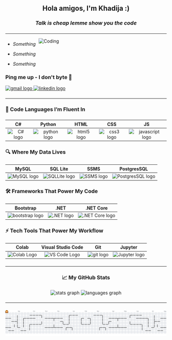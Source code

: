 <h2 align="center">Hola amigos, I'm Khadija :)</h2>

###

<h3 align="center"><i>Talk is cheap lemme show you the code</i></h3>

###

<hr>

<img align="right" alt="Coding" width="400" src="https://media4.giphy.com/media/v1.Y2lkPTZjMDliOTUyeWJrZ2hoaDBnczd4bnB0cGJhcTFueXg2dzdpZHNkYndtZzludWYycSZlcD12MV9pbnRlcm5hbF9naWZfYnlfaWQmY3Q9Zw/usXZmmgP9Z7kf39fnq/giphy.gif">

###
 
- <i>Something</i>

- <i>Something</i>

- <i>Something</i>

###

<h3 align="left">Ping me up - I don't byte 📡</h3>

<div align="left">
  <a href="mailto:mallahkhadija97@gmail.com"> <img src="https://img.shields.io/static/v1?message=Gmail&logo=gmail&label=&color=D14836&logoColor=white&labelColor=&style=for-the-badge" height="35" alt="gmail logo"/>
  </a>
  <a href="https://www.linkedin.com/in/khadija-mallah-183609276/" target="_blank">
    <img src="https://img.shields.io/static/v1?message=LinkedIn&logo=linkedin&label=&color=0077B5&logoColor=white&labelColor=&style=for-the-badge" height="35" alt="linkedin logo"/>
  </a>
</div>

###

<hr>

###

<h3 align="left">💬 Code Languages I’m Fluent In</h3>

###

| C# | Python | HTML | CSS | JS |
|:----------:|:----------:|:----------:|:----------:|:----------:|
| <img src="https://cdn.jsdelivr.net/gh/devicons/devicon@latest/icons/csharp/csharp-original.svg" width="55" height="30" alt="C# logo" /> | <img src="https://cdn.jsdelivr.net/gh/devicons/devicon/icons/python/python-original.svg" width="55" height="30" alt="python logo"  /> | <img src="https://cdn.jsdelivr.net/gh/devicons/devicon/icons/html5/html5-original.svg" width="55" height="30" alt="html5 logo"  /> | <img src="https://cdn.jsdelivr.net/gh/devicons/devicon/icons/css3/css3-original.svg" width="55" height="30" alt="css3 logo"  /> | <img src="https://cdn.jsdelivr.net/gh/devicons/devicon/icons/javascript/javascript-original.svg" width="55" height="30" alt="javascript logo"  /> |

###

<h3 align="left">🔍 Where My Data Lives</h3>

###

| MySQL | SQL Lite | SSMS | PostgresSQL |
|:----------:|:----------:|:----------:|:----------:|
| <img src="https://cdn.jsdelivr.net/gh/devicons/devicon@latest/icons/mysql/mysql-original-wordmark.svg" height="30" alt="MySQL logo" /> |  <img src="https://cdn.jsdelivr.net/gh/devicons/devicon@latest/icons/sqlite/sqlite-original.svg" height="30" alt="SQLLite logo"/>| <img src="https://cdn.jsdelivr.net/gh/devicons/devicon@latest/icons/microsoftsqlserver/microsoftsqlserver-original.svg" height="30" alt="SSMS logo"/> | <img src="https://cdn.jsdelivr.net/gh/devicons/devicon@latest/icons/postgresql/postgresql-plain.svg" width="55" height="30" alt="PostgresSQL logo" /> |

###

<h3 align="left">🛠️ Frameworks That Power My Code</h3>

###

| Bootstrap | .NET | .NET Core |
|:----------:|:----------:|:----------:|
| <img src="https://cdn.jsdelivr.net/gh/devicons/devicon/icons/bootstrap/bootstrap-original.svg" width="55" height="30" alt="bootstrap logo"  /> | <img src="https://cdn.jsdelivr.net/gh/devicons/devicon@latest/icons/dot-net/dot-net-original.svg" width="55" height="30" alt=".NET logo"/> | <img src="https://cdn.jsdelivr.net/gh/devicons/devicon@latest/icons/dotnetcore/dotnetcore-original.svg" width="55" height="30" alt=".NET Core logo"/> |

###

<h3 align="left">⚡ Tech Tools That Power My Workflow</h3>

###

| Colab | Visual Studio Code | Git | Jupyter |
|:----------:|:----------:|:----------:|:----------:|
| <img src="https://cdn.jsdelivr.net/gh/devicons/devicon@latest/icons/googlecolab/googlecolab-original.svg" height="30" alt="Colab Logo" /> | <img src="https://cdn.jsdelivr.net/gh/devicons/devicon@latest/icons/vscode/vscode-original.svg" height="30" alt="VS Code Logo" /> | <img src="https://cdn.jsdelivr.net/gh/devicons/devicon/icons/git/git-original.svg" width="55" height="30" alt="git logo"  /> | <img src="https://cdn.jsdelivr.net/gh/devicons/devicon@latest/icons/jupyter/jupyter-original-wordmark.svg" width="55" height="30" alt="Jupyter logo"/> |

###

<hr>

###

<h3 align="center">📈 My GitHub Stats</h3>

###

<div align="center">
  <img src="https://github-readme-stats.vercel.app/api?username=K-Muskan&hide_title=false&hide_rank=false&show_icons=true&include_all_commits=true&count_private=true&disable_animations=false&theme=dracula&locale=en&hide_border=false" height="150" alt="stats graph"  />
<!--   <img src="https://streak-stats.demolab.com?user=K-Muskan&locale=en&mode=daily&theme=dracula&hide_border=false&border_radius=5" height="150" alt="streak graph"  /> -->
  <img src="https://github-readme-stats.vercel.app/api/top-langs?username=K-Muskan&locale=en&hide_title=false&layout=compact&card_width=320&langs_count=5&theme=dracula&hide_border=false" height="150" alt="languages graph"  />
</div>

###

<hr>

###

<picture>
  <source media="(prefers-color-scheme: dark)" srcset="https://raw.githubusercontent.com/hafsalman/hafsalman/output/pacman-contribution-graph-dark.svg">
  <img alt="pacman contribution graph" src="https://raw.githubusercontent.com/hafsalman/hafsalman/output/pacman-contribution-graph.svg">
</picture>
